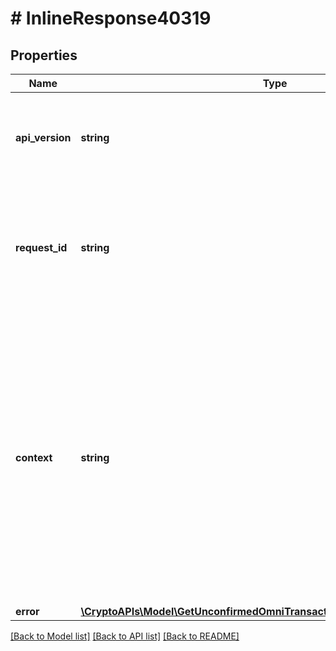 # # InlineResponse40319

## Properties

Name | Type | Description | Notes
------------ | ------------- | ------------- | -------------
**api_version** | **string** | Specifies the version of the API that incorporates this endpoint. |
**request_id** | **string** | Defines the ID of the request. The &#x60;requestId&#x60; is generated by Crypto APIs and it&#39;s unique for every request. |
**context** | **string** | In batch situations the user can use the context to correlate responses with requests. This property is present regardless of whether the response was successful or returned as an error. &#x60;context&#x60; is specified by the user. | [optional]
**error** | [**\CryptoAPIs\Model\GetUnconfirmedOmniTransactionByTransactionIDTxidE403**](GetUnconfirmedOmniTransactionByTransactionIDTxidE403.md) |  |

[[Back to Model list]](../../README.md#models) [[Back to API list]](../../README.md#endpoints) [[Back to README]](../../README.md)
